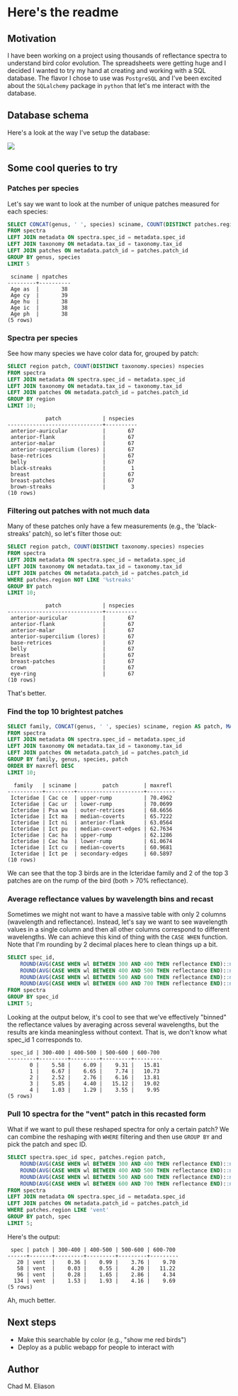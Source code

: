 # Here's the readme

## Motivation
I have been working on a project using thousands of reflectance spectra to understand bird color evolution. The spreadsheets were getting huge and I decided I wanted to try my hand at creating and working with a SQL database. The flavor I chose to use was `PostgreSQL` and I've been excited about the `SQLalchemy` package in `python` that let's me interact with the database.

## Database schema
Here's a look at the way I've setup the database:

![](/docs/Screenshot%202024-09-24%20at%208.23.40 AM.png)

## Some cool queries to try

### Patches per species
Let's say we want to look at the number of unique patches measured for each species:
```sql
SELECT CONCAT(genus, ' ', species) sciname, COUNT(DISTINCT patches.region) npatches
FROM spectra
LEFT JOIN metadata ON spectra.spec_id = metadata.spec_id
LEFT JOIN taxonomy ON metadata.tax_id = taxonomy.tax_id
LEFT JOIN patches ON metadata.patch_id = patches.patch_id
GROUP BY genus, species
LIMIT 5
```

```
 sciname | npatches 
---------+----------
 Age as  |       38
 Age cy  |       39
 Age hu  |       38
 Age ic  |       38
 Age ph  |       38
(5 rows)
```

### Spectra per species
See how many species we have color data for, grouped by patch:
```sql
SELECT region patch, COUNT(DISTINCT taxonomy.species) nspecies 
FROM spectra
LEFT JOIN metadata ON spectra.spec_id = metadata.spec_id
LEFT JOIN taxonomy ON metadata.tax_id = taxonomy.tax_id
LEFT JOIN patches ON metadata.patch_id = patches.patch_id
GROUP BY region
LIMIT 10;
```

```
            patch             | nspecies 
------------------------------+----------
 anterior-auricular           |       67
 anterior-flank               |       67
 anterior-malar               |       67
 anterior-supercilium (lores) |       67
 base-retrices                |       67
 belly                        |       67
 black-streaks                |        1
 breast                       |       67
 breast-patches               |       67
 brown-streaks                |        3
(10 rows)
```

### Filtering out patches with not much data
Many of these patches only have a few measurements (e.g., the 'black-streaks' patch), so let's filter those out:

```sql
SELECT region patch, COUNT(DISTINCT taxonomy.species) nspecies 
FROM spectra
LEFT JOIN metadata ON spectra.spec_id = metadata.spec_id
LEFT JOIN taxonomy ON metadata.tax_id = taxonomy.tax_id
LEFT JOIN patches ON metadata.patch_id = patches.patch_id
WHERE patches.region NOT LIKE '%streaks'
GROUP BY patch
LIMIT 10;
```

```
            patch             | nspecies 
------------------------------+----------
 anterior-auricular           |       67
 anterior-flank               |       67
 anterior-malar               |       67
 anterior-supercilium (lores) |       67
 base-retrices                |       67
 belly                        |       67
 breast                       |       67
 breast-patches               |       67
 crown                        |       67
 eye-ring                     |       67
(10 rows)
```

That's better.

### Find the top 10 brightest patches

```sql
SELECT family, CONCAT(genus, ' ', species) sciname, region AS patch, MAX(spectra.reflectance) AS maxrefl
FROM spectra
LEFT JOIN metadata ON spectra.spec_id = metadata.spec_id
LEFT JOIN taxonomy ON metadata.tax_id = taxonomy.tax_id
LEFT JOIN patches ON metadata.patch_id = patches.patch_id
GROUP BY family, genus, species, patch
ORDER BY maxrefl DESC
LIMIT 10;
```

```
  family   | sciname |        patch        | maxrefl 
-----------+---------+---------------------+---------
 Icteridae | Cac ce  | upper-rump          | 70.4962
 Icteridae | Cac ur  | lower-rump          | 70.0699
 Icteridae | Psa wa  | outer-retrices      | 68.6656
 Icteridae | Ict ma  | median-coverts      | 65.7222
 Icteridae | Ict ni  | anterior-flank      | 63.0564
 Icteridae | Ict pu  | median-covert-edges | 62.7634
 Icteridae | Cac ha  | upper-rump          | 62.1286
 Icteridae | Cac ha  | lower-rump          | 61.0674
 Icteridae | Ict cu  | median-coverts      | 60.9681
 Icteridae | Ict pe  | secondary-edges     | 60.5897
(10 rows)
```

We can see that the top 3 birds are in the Icteridae family and 2 of the top 3 patches are on the rump of the bird (both > 70% reflectance).

### Average reflectance values by wavelength bins and recast
Sometimes we might not want to have a massive table with only 2 columns (wavelength and reflectance). Instead, let's say we want to see wavelength values in a single column and then all other columns correspond to different wavelengths. We can achieve this kind of thing with the `CASE WHEN` function. Note that I'm rounding by 2 decimal places here to clean things up a bit.
```sql
SELECT spec_id,
    ROUND(AVG(CASE WHEN wl BETWEEN 300 AND 400 THEN reflectance END)::numeric,2) AS "300-400",
    ROUND(AVG(CASE WHEN wl BETWEEN 400 AND 500 THEN reflectance END)::numeric,2) AS "400-500",
    ROUND(AVG(CASE WHEN wl BETWEEN 500 AND 600 THEN reflectance END)::numeric,2) AS "500-600",
    ROUND(AVG(CASE WHEN wl BETWEEN 600 AND 700 THEN reflectance END)::numeric,2) AS "600-700"
FROM spectra
GROUP BY spec_id
LIMIT 5;
```

Looking at the output below, it's cool to see that we've effectively "binned" the reflectance values by averaging across several wavelengths, but the results are kinda meaningless without context. That is, we don't know what spec_id 1 corresponds to.

```
 spec_id | 300-400 | 400-500 | 500-600 | 600-700 
---------+---------+---------+---------+---------
       0 |    5.58 |    6.09 |    9.31 |   15.81
       1 |    6.67 |    6.65 |    7.74 |   10.73
       2 |    2.52 |    2.76 |    6.16 |   13.81
       3 |    5.85 |    4.40 |   15.12 |   19.02
       4 |    1.03 |    1.29 |    3.55 |    9.95
(5 rows)
```

### Pull 10 spectra for the "vent" patch in this recasted form
What if we want to pull these reshaped spectra for only a certain patch? We can combine the reshaping with `WHERE` filtering and then use `GROUP BY` and pick the patch and spec ID.
```sql
SELECT spectra.spec_id spec, patches.region patch,
    ROUND(AVG(CASE WHEN wl BETWEEN 300 AND 400 THEN reflectance END)::numeric,2) AS "300-400",
    ROUND(AVG(CASE WHEN wl BETWEEN 400 AND 500 THEN reflectance END)::numeric,2) AS "400-500",
    ROUND(AVG(CASE WHEN wl BETWEEN 500 AND 600 THEN reflectance END)::numeric,2) AS "500-600",
    ROUND(AVG(CASE WHEN wl BETWEEN 600 AND 700 THEN reflectance END)::numeric,2) AS "600-700"
FROM spectra
LEFT JOIN metadata ON spectra.spec_id = metadata.spec_id
LEFT JOIN patches ON metadata.patch_id = patches.patch_id
WHERE patches.region LIKE 'vent'
GROUP BY patch, spec
LIMIT 5;
```

Here's the output:

```
 spec | patch | 300-400 | 400-500 | 500-600 | 600-700 
------+-------+---------+---------+---------+---------
   20 | vent  |    0.36 |    0.99 |    3.76 |    9.70
   58 | vent  |    0.03 |    0.55 |    4.20 |   11.22
   96 | vent  |    0.28 |    1.65 |    2.86 |    4.34
  134 | vent  |    1.53 |    1.93 |    4.16 |    9.69
(5 rows)
```

Ah, much better.

<!-- Now we can finally add in the taxonomy information (family, genus, species)-

```sql
SELECT spectra.spec_id AS spec,
    family,
    CONCAT(genus, ' ', species) AS sciname,
    patches.region patch,
    ROUND(AVG(CASE WHEN wl BETWEEN 300 AND 400 THEN reflectance END)::numeric,2) AS "300-400",
    ROUND(AVG(CASE WHEN wl BETWEEN 400 AND 500 THEN reflectance END)::numeric,2) AS "400-500",
    ROUND(AVG(CASE WHEN wl BETWEEN 500 AND 600 THEN reflectance END)::numeric,2) AS "500-600",
    ROUND(AVG(CASE WHEN wl BETWEEN 600 AND 700 THEN reflectance END)::numeric,2) AS "600-700"
FROM spectra
LEFT JOIN metadata ON spectra.spec_id = metadata.spec_id
LEFT JOIN taxonomy ON metadata.tax_id = taxonomy.tax_id
LEFT JOIN patches ON metadata.patch_id = patches.patch_id
WHERE patches.region LIKE 'vent'
GROUP BY patch, spec, family, sciname
LIMIT 5;
```

```
 spec |  family   | sciname | patch | 300-400 | 400-500 | 500-600 | 600-700 
------+-----------+---------+-------+---------+---------+---------+---------
   20 | Icteridae | Psa os  | vent  |    0.36 |    0.99 |    3.76 |    9.70
   58 | Icteridae | Psa os  | vent  |    0.03 |    0.55 |    4.20 |   11.22
   96 | Icteridae | Psa de  | vent  |    0.28 |    1.65 |    2.86 |    4.34
  134 | Icteridae | Psa de  | vent  |    1.53 |    1.93 |    4.16 |    9.69
  172 | Icteridae | Psa vi  | vent  |    3.21 |    3.45 |    7.90 |   15.52
  210 | Icteridae | Psa vi  | vent  |    0.42 |    0.96 |    2.87 |    8.04
(5 rows)
``` -->


## Next steps
- Make this searchable by color (e.g., "show me red birds")
- Deploy as a public webapp for people to interact with

## Author
Chad M. Eliason

